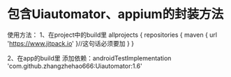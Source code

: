 # 包含Uiautomator、appium的封装方法
使用方法：
1、在project中的build里
allprojects {
		repositories {
			maven { url 'https://www.jitpack.io' }//这句话必须要加
		}
	}
	
  2、在app的build里
 添加依赖：androidTestImplementation 'com.github.zhangzhehao666:Uiautomator:1.6'
